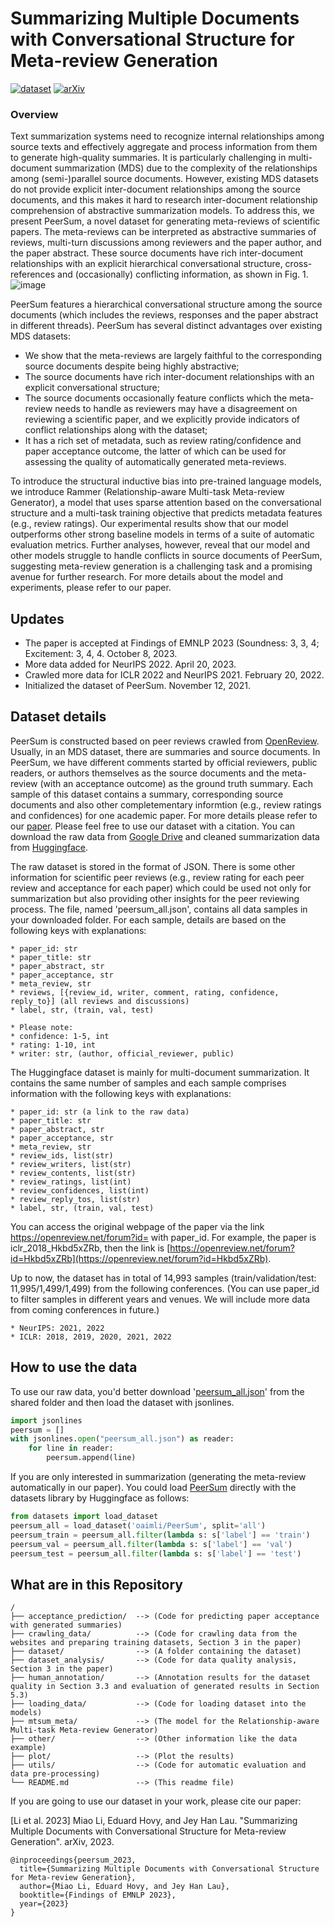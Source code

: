 # Summarizing Multiple Documents with Conversational Structure for Meta-review Generation
[![dataset](https://img.shields.io/badge/dataset-%20PeerSum-orange)](https://huggingface.co/datasets/oaimli/PeerSum) [![arXiv](https://img.shields.io/badge/arxiv-2305.01498-lightgrey)](https://arxiv.org/abs/2305.01498)

### Overview
Text summarization systems need to recognize internal relationships among source texts and effectively aggregate and process information from them to generate high-quality summaries. It is particularly challenging in multi-document summarization (MDS) due to the complexity of the relationships among (semi-)parallel source documents. However, existing MDS datasets do not provide explicit inter-document relationships among the source documents, and this makes it hard to research inter-document relationship comprehension of abstractive summarization models. To address this, we present PeerSum, a novel dataset for generating meta-reviews of scientific papers. The meta-reviews can be interpreted as abstractive summaries of reviews, multi-turn discussions among reviewers and the paper author, and the paper abstract. These source documents have rich inter-document relationships with an explicit hierarchical conversational structure, cross-references and (occasionally) conflicting information, as shown in Fig. 1. 
![image](https://github.com/oaimli/PeerSum/assets/12547070/aa23aa8a-5fed-4cd7-a025-852dbeb0bfdc)

PeerSum features a hierarchical conversational structure among the source documents (which includes the reviews, responses and the paper abstract in different threads). PeerSum has several distinct advantages over existing MDS datasets: 
- We show that the meta-reviews are largely faithful to the corresponding source documents despite being highly abstractive;
- The source documents have rich inter-document relationships with an explicit conversational structure;
- The source documents occasionally feature conflicts which the meta-review needs to handle as reviewers may have a disagreement on reviewing a scientific paper, and we explicitly provide indicators of conflict relationships along with the dataset;
- It has a rich set of metadata, such as review rating/confidence and paper acceptance outcome, the latter of which can be used for assessing the quality of automatically generated meta-reviews.

To introduce the structural inductive bias into pre-trained language models, we introduce Rammer (Relationship-aware Multi-task Meta-review Generator), a model that uses sparse attention based on the conversational structure and a multi-task training objective that predicts metadata features (e.g., review ratings). Our experimental results show that our model outperforms other strong baseline models in terms of a suite of automatic evaluation metrics. Further analyses, however, reveal that our model and other models struggle to handle conflicts in source documents of PeerSum, suggesting meta-review generation is a challenging task and a promising avenue for further research. For more details about the model and experiments, please refer to our paper.

## Updates
* The paper is accepted at Findings of EMNLP 2023 (Soundness: 3, 3, 4; Excitement: 3, 4, 4. October 8, 2023.
* More data added for NeurIPS 2022. April 20, 2023. 
* Crawled more data for ICLR 2022 and NeurIPS 2021. February 20, 2022. 
* Initialized the dataset of PeerSum. November 12, 2021.

## Dataset details
PeerSum is constructed based on peer reviews crawled from [OpenReview](https://openreview.net/). Usually, in an MDS dataset, there are summaries and source documents. In PeerSum, we have different comments started by official reviewers, public readers, or authors themselves as the source documents and the meta-review (with an acceptance outcome) as the ground truth summary. Each sample of this dataset contains a summary, corresponding source documents and also other completementary informtion (e.g., review ratings and confidences) for one academic paper. For more details please refer to our [paper](https://arxiv.org/abs/2305.01498). Please feel free to use our dataset with a citation. You can download the raw data from [Google Drive](https://drive.google.com/drive/folders/1SGYvxY1vOZF2MpDn3B-apdWHCIfpN2uB?usp=sharing) and cleaned summarization data from [Huggingface](https://huggingface.co/datasets/oaimli/PeerSum).

The raw dataset is stored in the format of JSON. There is some other information for scientific peer reviews (e.g., review rating for each peer review and acceptance for each paper) which could be used not only for summarization but also providing other insights for the peer reviewing process. The file, named 'peersum_all.json', contains all data samples in your downloaded folder. For each sample, details are based on the following keys with explanations:
```
* paper_id: str
* paper_title: str
* paper_abstract, str
* paper_acceptance, str
* meta_review, str
* reviews, [{review_id, writer, comment, rating, confidence, reply_to}] (all reviews and discussions)
* label, str, (train, val, test)

* Please note:
* confidence: 1-5, int
* rating: 1-10, int
* writer: str, (author, official_reviewer, public)
```

The Huggingface dataset is mainly for multi-document summarization. It contains the same number of samples and each sample comprises information with the following keys with explanations:
```
* paper_id: str (a link to the raw data)
* paper_title: str
* paper_abstract, str
* paper_acceptance, str
* meta_review, str
* review_ids, list(str)
* review_writers, list(str)
* review_contents, list(str)
* review_ratings, list(int)
* review_confidences, list(int)
* review_reply_tos, list(str)
* label, str, (train, val, test)
```

You can access the original webpage of the paper via the link https://openreview.net/forum?id= with paper_id. For example, the paper is iclr_2018_Hkbd5xZRb, then the link is [https://openreview.net/forum?id=Hkbd5xZRb](https://openreview.net/forum?id=Hkbd5xZRb).

Up to now, the dataset has in total of 14,993 samples (train/validation/test: 11,995/1,499/1,499) from the following conferences. (You can use paper_id to filter samples in different years and venues. We will include more data from coming conferences in future.)
```
* NeurIPS: 2021, 2022
* ICLR: 2018, 2019, 2020, 2021, 2022
```


## How to use the data
To use our raw data, you'd better download '[peersum_all.json](https://drive.google.com/file/d/1XCF4omItvv-cyUkLhzt-DLDkg2AKga2O/view?usp=drive_link)' from the shared folder and then load the dataset with jsonlines.
```python
import jsonlines
peersum = []
with jsonlines.open("peersum_all.json") as reader:
    for line in reader:
        peersum.append(line)
```

If you are only interested in summarization (generating the meta-review automatically in our paper). You could load [PeerSum](https://huggingface.co/datasets/oaimli/PeerSum) directly with the datasets library by Huggingface as follows:
```python
from datasets import load_dataset
peersum_all = load_dataset('oaimli/PeerSum', split='all')
peersum_train = peersum_all.filter(lambda s: s['label'] == 'train')
peersum_val = peersum_all.filter(lambda s: s['label'] == 'val')
peersum_test = peersum_all.filter(lambda s: s['label'] == 'test')
```


## What are in this Repository
```
/
├── acceptance_prediction/  --> (Code for predicting paper acceptance with generated summaries)
├── crawling_data/          --> (Code for crawling data from the websites and preparing training datasets, Section 3 in the paper)
├── dataset/                --> (A folder containing the dataset)
├── dataset_analysis/       --> (Code for data quality analysis, Section 3 in the paper)
├── human_annotation/       --> (Annotation results for the dataset quality in Section 3.3 and evaluation of generated results in Section 5.3)
├── loading_data/           --> (Code for loading dataset into the models)
├── mtsum_meta/             --> (The model for the Relationship-aware Multi-task Meta-review Generator)   
├── other/                  --> (Other information like the data example)
├── plot/                   --> (Plot the results)
├── utils/                  --> (Code for automatic evaluation and data pre-processing)   
└── README.md               --> (This readme file)
```

If you are going to use our dataset in your work, please cite our paper:

[Li et al. 2023] Miao Li, Eduard Hovy, and Jey Han Lau. "Summarizing Multiple Documents with Conversational Structure for Meta-review Generation". arXiv, 2023.
```
@inproceedings{peersum_2023,
  title={Summarizing Multiple Documents with Conversational Structure for Meta-review Generation},
  author={Miao Li, Eduard Hovy, and Jey Han Lau},
  booktitle={Findings of EMNLP 2023},
  year={2023}
}
```



